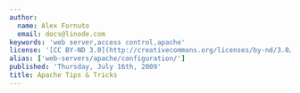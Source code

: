 ```yaml
---
author:
  name: Alex Fornuto
  email: docs@linode.com
keywords: 'web server,access control,apache'
license: '[CC BY-ND 3.0](http://creativecommons.org/licenses/by-nd/3.0/us/)'
alias: ['web-servers/apache/configuration/']
published: 'Thursday, July 16th, 2009'
title: Apache Tips & Tricks
---
```



